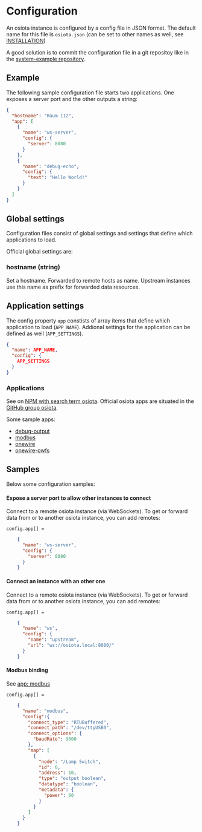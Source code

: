 # Configuration
An osiota instance is configured by a config file in JSON format. The default name for this file is `osiota.json` (can be set to other names as well, see [INSTALLATION](installation.md))

A good solution is to commit the configuration file in a git repositoy like in the [system-example repository](https://github.com/osiota/system-example/).



## Example

The following sample configuration file starts two applications. One exposes a server port and the other outputs a string:

```json
{
  "hostname": "Raum 112",
  "app": [
    {
      "name": "ws-server",
      "config": {
        "server": 8080
      }
    },
    {
      "name": "debug-echo",
      "config": {
        "text": "Hello World!"
      }
    }
  ]
}
```


## Global settings

Configuration files consist of global settings and settings that define which applications to load.

Official global settings are:

### hostname (string)

Set a hostname. Forwarded to remote hosts as name. Upstream instances use this name as prefix for forwarded data resources.

## Application settings

The config property `app` constists of array items that define which application to load (`APP_NAME`). Addional settings for the application can be defined as well (`APP_SETTINGS`).

```json
{
  "name": APP_NAME,
  "config": {
    APP_SETTINGS
  }
}
```

### Applications

See on [NPM with search term osiota](https://www.npmjs.com/search?q=osiota). Official osiota apps are situated in the [GitHub group osiota](https://github.com/osiota/).

Some sample apps:

  * [debug-output](https://github.com/osiota/osiota-app-debug-output/)
  * [modbus](https://github.com/osiota/osiota-app-modbus/)
  * [onewire](https://github.com/osiota/osiota-app-onewire/)
  * [onewire-owfs](https://github.com/osiota/osiota-app-onewire-owfs/)


## Samples

Below some configuration samples:

#### Expose a server port to allow other instances to connect

Connect to a remote osiota instance (via WebSockets). To get or forward data from or to another osiota instance, you can add remotes:

`config.app[] =`

```json
    {
      "name": "ws-server",
      "config": {
        "server": 8080
      }
    }
```

#### Connect an instance with an other one

Connect to a remote osiota instance (via WebSockets). To get or forward data from or to another osiota instance, you can add remotes:

`config.app[] =`

```json
    {
      "name": "ws",
      "config": {
        "name": "upstream",
        "url": "ws://osiota.local:8080/"
      }
    }
```


#### Modbus binding

See [app: modbus](https://github.com/osiota/osiota-app-modbus/)

`config.app[] =`

```json
    {
      "name": "modbus",
      "config":{
        "connect_type": "RTUBuffered",
        "connect_path": "/dev/ttyUSB0",
        "connect_options": {
          "baudRate": 9600
        },
        "map": [
          {
            "node": "/Lamp Switch",
            "id": 0,
            "address": 10,
            "type": "output boolean",
            "datatype": "boolean",
            "metadata": {
              "power": 60
            }
          }
        ]
      }
    }
```

